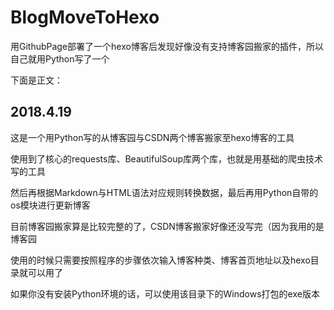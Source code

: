 # BlogMoveToHexo

用GithubPage部署了一个hexo博客后发现好像没有支持博客园搬家的插件，所以自己就用Python写了一个

下面是正文：

## 2018.4.19

这是一个用Python写的从博客园与CSDN两个博客搬家至hexo博客的工具

使用到了核心的requests库、BeautifulSoup库两个库，也就是用基础的爬虫技术写的工具

然后再根据Markdown与HTML语法对应规则转换数据，最后再用Python自带的os模块进行更新博客

目前博客园搬家算是比较完整的了，CSDN博客搬家好像还没写完（因为我用的是博客园

使用的时候只需要按照程序的步骤依次输入博客种类、博客首页地址以及hexo目录就可以用了

如果你没有安装Python环境的话，可以使用该目录下的Windows打包的exe版本
